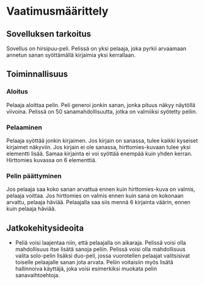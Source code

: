 # Vaatimusmäärittely

## Sovelluksen tarkoitus

Sovellus on hirsipuu-peli. Pelissä on yksi pelaaja, joka pyrkii arvaamaan annetun sanan syöttämällä kirjaimia yksi kerrallaan. 

## Toiminnallisuus

### Aloitus

Pelaaja aloittaa pelin. Peli generoi jonkin sanan, jonka pituus näkyy näytöllä viivoina. Pelissä on 50 sanamahdollisuutta, jotka on valmiiksi syötetty peliin. 

### Pelaaminen
Pelaaja syöttää jonkin kirjaimen. Jos kirjain on sanassa, tulee kaikki kyseiset kirjaimet näkyviin. Jos kirjain ei ole sanassa, hirttomies-kuvaan tulee yksi elementti lisää.
Samaa kirjainta ei voi syöttää enempää kuin yhden kerran. Hirttomies kuvassa on 6 elementtiä. 

### Pelin päättyminen
Jos pelaaja saa koko sanan arvattua ennen kuin hirttomies-kuva on valmis, pelaaja voittaa. Jos hirttomies on valmis ennen kuin sana on kokonaan arvattu, pelaaja häviää. 
Pelaajalla saa siis mennä 6 kirjainta väärin, ennen kuin pelaaja häviää. 

## Jatkokehitysideoita
- Peliä voisi laajentaa niin, että pelaajalla on aikaraja. 
Pelissä voisi olla mahdollisuus itse lisätä sanoja peliin. 
Pelissä voisi olla mahdollisuus valita solo-pelin lisäksi duo-peli, jossa vuorotellen pelaajat valitsisivat toiselle pelaajalle sanan jota arvata. 
Peliin voitaisiin myös lisätä hallinnoiva käyttäjä, joka voisi esimerkiksi muokata pelin sanavaihtoehtoja. 


